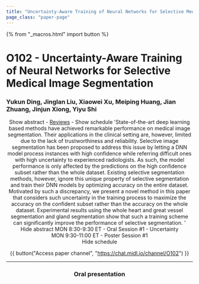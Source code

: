 ```yaml
---
title: "Uncertainty-Aware Training of Neural Networks for Selective Medical Image Segmentation"
page_class: "paper-page"
---
```


{% from "_macros.html" import button %}

# O102 - Uncertainty-Aware Training of Neural Networks for Selective Medical Image Segmentation


### Yukun Ding, Jinglan Liu, Xiaowei Xu, Meiping Huang, Jian Zhuang, Jinjun Xiong, Yiyu Shi

<center><a class="toggle_visibility" data-selector=".paper_abstract" data-level="3">Show abstract</a>
        - <a href="https://openreview.net/forum?id=F1MIJCqX2J">Reviews</a>
        - <a class="toggle_visibility" data-selector=".paper_qa" data-level="3">Show schedule</a>

<span class="paper_abstract">
        'State-of-the-art deep learning based methods have achieved remarkable performance on medical image segmentation. Their applications in the clinical setting are, however, limited due to the lack of trustworthiness and reliability. Selective image segmentation has been proposed to address this issue by letting a DNN model process instances with high confidence while referring difficult ones with high uncertainty to experienced radiologists. As such, the model performance is only affected by the predictions on the high confidence subset rather than the whole dataset. Existing selective segmentation methods, however, ignore this unique property of selective segmentation and train their DNN models by optimizing accuracy on the entire dataset. Motivated by such a discrepancy, we present a novel method in this paper that considers such uncertainty in the training process to maximize the accuracy on the confident subset rather than the accuracy on the whole dataset. Experimental results using the whole heart and great vessel segmentation and gland segmentation show that such a training scheme can significantly improve the performance of selective segmentation. '
        <span class="actions">
  <br/>
  <a class="toggle_visibility" data-level="2">Hide abstract</a></span>
</span>

<span class="paper_qa">
        MON 8:30-9:30 ET - Oral Session #1 - Uncertainty<br/>MON 9:30-11:00 ET - Poster Session #1
        <br/>
        <span class="actions"><a class="toggle_visibility" data-level="2">Hide schedule</a></span>
</span>

{{ button("Access paper channel", "https://chat.midl.io/channel/O102") }}

---

### Oral presentation

